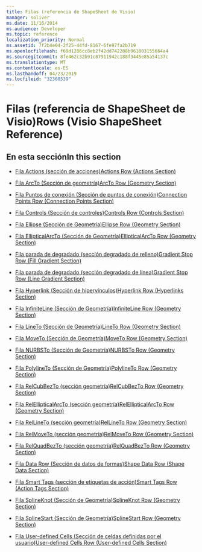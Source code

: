 ```yaml
---
title: Filas (referencia de ShapeSheet de Visio)
manager: soliver
ms.date: 11/16/2014
ms.audience: Developer
ms.topic: reference
localization_priority: Normal
ms.assetid: 7f2b4e04-2f25-44fd-8167-6fe97fa2b719
ms.openlocfilehash: f69d1286cc8eb2f42dd742288b961803155664a4
ms.sourcegitcommit: 8fe462c32b91c87911942c188f3445e85a54137c
ms.translationtype: MT
ms.contentlocale: es-ES
ms.lasthandoff: 04/23/2019
ms.locfileid: "32360539"
---
```

# <a name="rows-visio-shapesheet-reference"></a><span data-ttu-id="a6c40-102">Filas (referencia de ShapeSheet de Visio)</span><span class="sxs-lookup"><span data-stu-id="a6c40-102">Rows (Visio ShapeSheet Reference)</span></span>

## <a name="in-this-section"></a><span data-ttu-id="a6c40-103">En esta sección</span><span class="sxs-lookup"><span data-stu-id="a6c40-103">In this section</span></span>

- [<span data-ttu-id="a6c40-104">Fila Actions (sección de acciones)</span><span class="sxs-lookup"><span data-stu-id="a6c40-104">Actions Row (Actions Section)</span></span>](actions-row-actions-section.md)
    
- [<span data-ttu-id="a6c40-105">Fila ArcTo (Sección de geometría)</span><span class="sxs-lookup"><span data-stu-id="a6c40-105">ArcTo Row (Geometry Section)</span></span>](arcto-row-geometry-section.md)
    
- [<span data-ttu-id="a6c40-106">Fila Puntos de conexión (Sección de puntos de conexión)</span><span class="sxs-lookup"><span data-stu-id="a6c40-106">Connection Points Row (Connection Points Section)</span></span>](connection-points-row-connection-points-section.md)
    
- [<span data-ttu-id="a6c40-107">Fila Controls (Sección de controles)</span><span class="sxs-lookup"><span data-stu-id="a6c40-107">Controls Row (Controls Section)</span></span>](controls-row-controls-section.md)
    
- [<span data-ttu-id="a6c40-108">Fila Ellipse (Sección de Geometría)</span><span class="sxs-lookup"><span data-stu-id="a6c40-108">Ellipse Row (Geometry Section)</span></span>](ellipse-row-geometry-section.md)
    
- [<span data-ttu-id="a6c40-109">Fila EllipticalArcTo (Sección de Geometría)</span><span class="sxs-lookup"><span data-stu-id="a6c40-109">EllipticalArcTo Row (Geometry Section)</span></span>](ellipticalarcto-row-geometry-section.md)
    
- [<span data-ttu-id="a6c40-110">Fila parada de degradado (sección degradado de relleno)</span><span class="sxs-lookup"><span data-stu-id="a6c40-110">Gradient Stop Row (Fill Gradient Section)</span></span>](gradient-stop-row-fill-gradient-section.md)
    
- [<span data-ttu-id="a6c40-111">Fila parada de degradado (sección degradado de línea)</span><span class="sxs-lookup"><span data-stu-id="a6c40-111">Gradient Stop Row (Line Gradient Section)</span></span>](gradient-stop-row-line-gradient-section.md)
    
- [<span data-ttu-id="a6c40-112">Fila Hyperlink (Sección de hipervínculos)</span><span class="sxs-lookup"><span data-stu-id="a6c40-112">Hyperlink Row (Hyperlinks Section)</span></span>](hyperlink-row-hyperlinks-section.md)
    
- [<span data-ttu-id="a6c40-113">Fila InfiniteLine (Sección de Geometría)</span><span class="sxs-lookup"><span data-stu-id="a6c40-113">InfiniteLine Row (Geometry Section)</span></span>](infiniteline-row-geometry-section.md)
    
- [<span data-ttu-id="a6c40-114">Fila LineTo (Sección de Geometría)</span><span class="sxs-lookup"><span data-stu-id="a6c40-114">LineTo Row (Geometry Section)</span></span>](lineto-row-geometry-section.md)
    
- [<span data-ttu-id="a6c40-115">Fila MoveTo (Sección de Geometría)</span><span class="sxs-lookup"><span data-stu-id="a6c40-115">MoveTo Row (Geometry Section)</span></span>](moveto-row-geometry-section.md)
    
- [<span data-ttu-id="a6c40-116">Fila NURBSTo (Sección de Geometría)</span><span class="sxs-lookup"><span data-stu-id="a6c40-116">NURBSTo Row (Geometry Section)</span></span>](nurbsto-row-geometry-section.md)
    
- [<span data-ttu-id="a6c40-117">Fila PolylineTo (Sección de Geometría)</span><span class="sxs-lookup"><span data-stu-id="a6c40-117">PolylineTo Row (Geometry Section)</span></span>](polylineto-row-geometry-section.md)
    
- [<span data-ttu-id="a6c40-118">Fila RelCubBezTo (sección geometría)</span><span class="sxs-lookup"><span data-stu-id="a6c40-118">RelCubBezTo Row (Geometry Section)</span></span>](relcubbezto-row-geometry-section.md)
    
- [<span data-ttu-id="a6c40-119">Fila RelEllipticalArcTo (sección geometría)</span><span class="sxs-lookup"><span data-stu-id="a6c40-119">RelEllipticalArcTo Row (Geometry Section)</span></span>](relellipticalarcto-row-geometry-section.md)
    
- [<span data-ttu-id="a6c40-120">Fila RelLineTo (sección geometría)</span><span class="sxs-lookup"><span data-stu-id="a6c40-120">RelLineTo Row (Geometry Section)</span></span>](rellineto-row-geometry-section.md)
    
- [<span data-ttu-id="a6c40-121">Fila RelMoveTo (sección geometría)</span><span class="sxs-lookup"><span data-stu-id="a6c40-121">RelMoveTo Row (Geometry Section)</span></span>](relmoveto-row-geometry-section.md)
    
- [<span data-ttu-id="a6c40-122">Fila RelQuadBezTo (sección geometría)</span><span class="sxs-lookup"><span data-stu-id="a6c40-122">RelQuadBezTo Row (Geometry Section)</span></span>](relquadbezto-row-geometry-section.md)
    
- [<span data-ttu-id="a6c40-123">Fila Data Row (Sección de datos de formas)</span><span class="sxs-lookup"><span data-stu-id="a6c40-123">Shape Data Row (Shape Data Section)</span></span>](shape-data-row-shape-data-section.md)
    
- [<span data-ttu-id="a6c40-124">Fila Smart Tags (sección de etiquetas de acción)</span><span class="sxs-lookup"><span data-stu-id="a6c40-124">Smart Tags Row (Action Tags Section)</span></span>](smart-tags-row-action-tags-section.md)
    
- [<span data-ttu-id="a6c40-125">Fila SplineKnot (Sección de Geometría)</span><span class="sxs-lookup"><span data-stu-id="a6c40-125">SplineKnot Row (Geometry Section)</span></span>](splineknot-row-geometry-section.md)
    
- [<span data-ttu-id="a6c40-126">Fila SplineStart (Sección de Geometría)</span><span class="sxs-lookup"><span data-stu-id="a6c40-126">SplineStart Row (Geometry Section)</span></span>](splinestart-row-geometry-section.md)
    
- [<span data-ttu-id="a6c40-127">Fila User-defined Cells (Sección de celdas definidas por el usuario)</span><span class="sxs-lookup"><span data-stu-id="a6c40-127">User-defined Cells Row (User-defined Cells Section)</span></span>](user-defined-cells-row-user-defined-cells-section.md)
    


